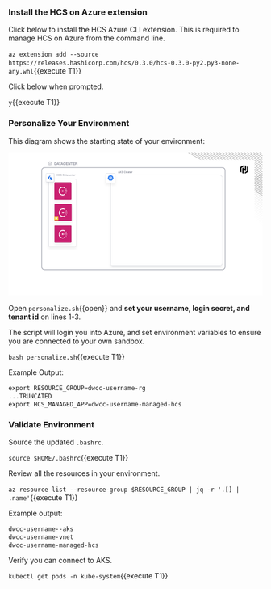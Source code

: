### Install the HCS on Azure extension

Click below to install the HCS Azure CLI extension.
This is required to manage HCS on Azure from the command line.

`az extension add --source https://releases.hashicorp.com/hcs/0.3.0/hcs-0.3.0-py2.py3-none-any.whl`{{execute T1}}

Click below when prompted.

`y`{{execute T1}}

### Personalize Your Environment

This diagram shows the starting state of your environment:

![Personal Sandbox](./assets/starting_point.png)

Open `personalize.sh`{{open}} and **set your username, login secret, and tenant id**
on lines 1-3.

The script will login you into Azure, and set environment
variables to ensure you are connected to your own sandbox.

`bash personalize.sh`{{execute T1}}

Example Output:

```shell-session
export RESOURCE_GROUP=dwcc-username-rg
...TRUNCATED
export HCS_MANAGED_APP=dwcc-username-managed-hcs
```

### Validate Environment

Source the updated `.bashrc`.

`source $HOME/.bashrc`{{execute T1}}

Review all the resources in your environment.

`az resource list --resource-group $RESOURCE_GROUP | jq -r '.[] | .name'`{{execute T1}}

Example output:

```shell-session
dwcc-username--aks
dwcc-username-vnet
dwcc-username-managed-hcs
```

Verify you can connect to AKS.

`kubectl get pods -n kube-system`{{execute T1}}
